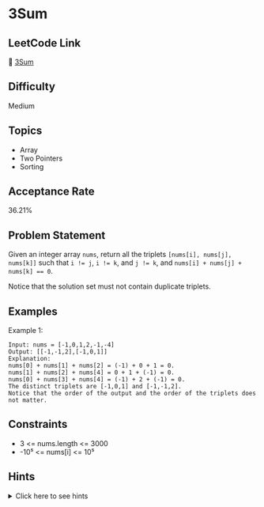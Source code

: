 # 3Sum

## LeetCode Link
🔗 [3Sum](https://leetcode.com/problems/3sum)

## Difficulty
Medium

## Topics
- Array
- Two Pointers
- Sorting

## Acceptance Rate
36.21%

## Problem Statement
Given an integer array `nums`, return all the triplets `[nums[i], nums[j], nums[k]]` such that `i != j`, `i != k`, and `j != k`, and `nums[i] + nums[j] + nums[k] == 0`.

Notice that the solution set must not contain duplicate triplets.

## Examples
Example 1:
```
Input: nums = [-1,0,1,2,-1,-4]
Output: [[-1,-1,2],[-1,0,1]]
Explanation: 
nums[0] + nums[1] + nums[2] = (-1) + 0 + 1 = 0.
nums[1] + nums[2] + nums[4] = 0 + 1 + (-1) = 0.
nums[0] + nums[3] + nums[4] = (-1) + 2 + (-1) = 0.
The distinct triplets are [-1,0,1] and [-1,-1,2].
Notice that the order of the output and the order of the triplets does not matter.
```

## Constraints
- 3 <= nums.length <= 3000
- -10⁵ <= nums[i] <= 10⁵

## Hints
<details>
<summary>Click here to see hints</summary>

1. Sort the array first to make it easier to handle duplicates
2. Use two pointers technique after fixing one number
3. Skip duplicate values to avoid duplicate triplets
4. For each number, look for two other numbers that sum to its negative

</details>
